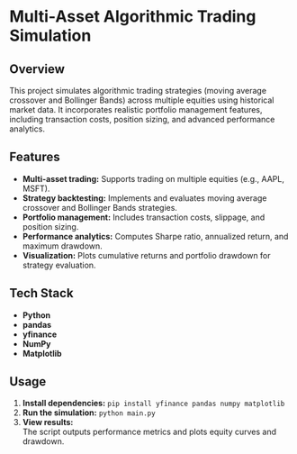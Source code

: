 # Multi-Asset Algorithmic Trading Simulation

## Overview

This project simulates algorithmic trading strategies (moving average crossover and Bollinger Bands) across multiple equities using historical market data. It incorporates realistic portfolio management features, including transaction costs, position sizing, and advanced performance analytics.

## Features

- **Multi-asset trading:** Supports trading on multiple equities (e.g., AAPL, MSFT).
- **Strategy backtesting:** Implements and evaluates moving average crossover and Bollinger Bands strategies.
- **Portfolio management:** Includes transaction costs, slippage, and position sizing.
- **Performance analytics:** Computes Sharpe ratio, annualized return, and maximum drawdown.
- **Visualization:** Plots cumulative returns and portfolio drawdown for strategy evaluation.

## Tech Stack

- **Python**
- **pandas**
- **yfinance**
- **NumPy**
- **Matplotlib**

## Usage

1. **Install dependencies:**
`pip install yfinance pandas numpy matplotlib`
2. **Run the simulation:**
`python main.py`
3. **View results:**  
The script outputs performance metrics and plots equity curves and drawdown.
